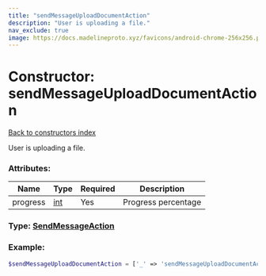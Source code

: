 ```yaml
---
title: "sendMessageUploadDocumentAction"
description: "User is uploading a file."
nav_exclude: true
image: https://docs.madelineproto.xyz/favicons/android-chrome-256x256.png
---
```

# Constructor: sendMessageUploadDocumentAction  
[Back to constructors index](index.md)



User is uploading a file.

### Attributes:

| Name     |    Type       | Required | Description |
|----------|---------------|----------|-------------|
|progress|[int](../types/int.md) | Yes|Progress percentage|



### Type: [SendMessageAction](../types/SendMessageAction.md)


### Example:

```php
$sendMessageUploadDocumentAction = ['_' => 'sendMessageUploadDocumentAction', 'progress' => int];
```  
